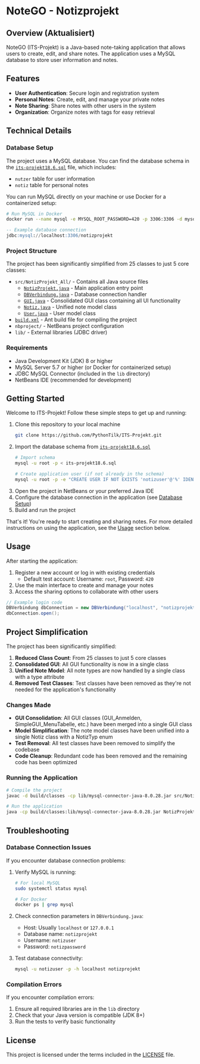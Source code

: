 # NoteGO - Notizprojekt

## Overview (Aktualisiert)

NoteGO (ITS-Projekt) is a Java-based note-taking application that allows users to create, edit, and share notes. The application uses a MySQL database to store user information and notes.

## Features

- **User Authentication**: Secure login and registration system
- **Personal Notes**: Create, edit, and manage your private notes
- **Note Sharing**: Share notes with other users in the system
- **Organization**: Organize notes with tags for easy retrieval

## Technical Details

### Database Setup

The project uses a MySQL database. You can find the database schema in the [`its-projekt18.6.sql`](its-projekt18.6.sql) file, which includes:

- `nutzer` table for user information
- `notiz` table for personal notes

You can run MySQL directly on your machine or use Docker for a containerized setup:

```bash
# Run MySQL in Docker
docker run --name mysql -e MYSQL_ROOT_PASSWORD=420 -p 3306:3306 -d mysql:8.0
```

```sql
-- Example database connection
jdbc:mysql://localhost:3306/notizprojekt
```

### Project Structure

The project has been significantly simplified from 25 classes to just 5 core classes:

- `src/NotizProjekt_All/` - Contains all Java source files
  - [`NotizProjekt.java`](src/NotizProjekt_All/NotizProjekt.java) - Main application entry point
  - [`DBVerbindung.java`](src/NotizProjekt_All/DBVerbindung.java) - Database connection handler
  - [`GUI.java`](src/NotizProjekt_All/GUI.java) - Consolidated GUI class containing all UI functionality
  - [`Notiz.java`](src/NotizProjekt_All/Notiz.java) - Unified note model class
  - [`User.java`](src/NotizProjekt_All/User.java) - User model class
- [`build.xml`](build.xml) - Ant build file for compiling the project
- `nbproject/` - NetBeans project configuration
- `lib/` - External libraries (JDBC driver)

### Requirements

- Java Development Kit (JDK) 8 or higher
- MySQL Server 5.7 or higher (or Docker for containerized setup)
- JDBC MySQL Connector (included in the `lib` directory)
- NetBeans IDE (recommended for development)

## Getting Started

Welcome to ITS-Projekt! Follow these simple steps to get up and running:

1. Clone this repository to your local machine
   ```bash
   git clone https://github.com/PythonTilk/ITS-Projekt.git
   ```
2. Import the database schema from [`its-projekt18.6.sql`](its-projekt18.6.sql)
   ```bash
   # Import schema
   mysql -u root -p < its-projekt18.6.sql
   
   # Create application user (if not already in the schema)
   mysql -u root -p -e "CREATE USER IF NOT EXISTS 'notizuser'@'%' IDENTIFIED BY 'notizpassword'; GRANT ALL PRIVILEGES ON notizprojekt.* TO 'notizuser'@'%'; FLUSH PRIVILEGES;"
   ```
3. Open the project in NetBeans or your preferred Java IDE
4. Configure the database connection in the application (see [Database Setup](#database-setup))
5. Build and run the project

That's it! You're ready to start creating and sharing notes. For more detailed instructions on using the application, see the [Usage](#usage) section below.

## Usage

After starting the application:

1. Register a new account or log in with existing credentials
   - Default test account: Username: `root`, Password: `420`
2. Use the main interface to create and manage your notes
3. Access the sharing options to collaborate with other users

```java
// Example login code
DBVerbindung dbConnection = new DBVerbindung("localhost", "notizprojekt", "notizuser", "notizpassword");
dbConnection.open();
```

## Project Simplification

The project has been significantly simplified:

1. **Reduced Class Count**: From 25 classes to just 5 core classes
2. **Consolidated GUI**: All GUI functionality is now in a single class
3. **Unified Note Model**: All note types are now handled by a single class with a type attribute
4. **Removed Test Classes**: Test classes have been removed as they're not needed for the application's functionality

### Changes Made

- **GUI Consolidation**: All GUI classes (GUI_Anmelden, SimpleGUI_MenuTabelle, etc.) have been merged into a single GUI class
- **Model Simplification**: The note model classes have been unified into a single Notiz class with a NotizTyp enum
- **Test Removal**: All test classes have been removed to simplify the codebase
- **Code Cleanup**: Redundant code has been removed and the remaining code has been optimized

### Running the Application

```bash
# Compile the project
javac -d build/classes -cp lib/mysql-connector-java-8.0.28.jar src/NotizProjekt_All/*.java

# Run the application
java -cp build/classes:lib/mysql-connector-java-8.0.28.jar NotizProjekt_All.NotizProjekt
```

## Troubleshooting

### Database Connection Issues

If you encounter database connection problems:

1. Verify MySQL is running:
   ```bash
   # For local MySQL
   sudo systemctl status mysql
   
   # For Docker
   docker ps | grep mysql
   ```

2. Check connection parameters in `DBVerbindung.java`:
   - Host: Usually `localhost` or `127.0.0.1`
   - Database name: `notizprojekt`
   - Username: `notizuser`
   - Password: `notizpassword`

3. Test database connectivity:
   ```bash
   mysql -u notizuser -p -h localhost notizprojekt
   ```

### Compilation Errors

If you encounter compilation errors:

1. Ensure all required libraries are in the `lib` directory
2. Check that your Java version is compatible (JDK 8+)
3. Run the tests to verify basic functionality

## License

This project is licensed under the terms included in the [LICENSE](LICENSE) file.